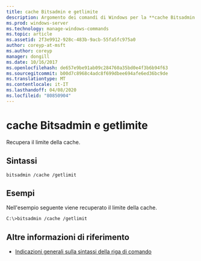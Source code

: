 ```yaml
---
title: cache Bitsadmin e getlimite
description: Argomento dei comandi di Windows per la **cache Bitsadmin e getlimite**, che recupera il limite della cache.
ms.prod: windows-server
ms.technology: manage-windows-commands
ms.topic: article
ms.assetid: 2f3e9912-928c-483b-9acb-55fa5fc975a0
author: coreyp-at-msft
ms.author: coreyp
manager: dongill
ms.date: 10/16/2017
ms.openlocfilehash: de657e9be91ab09c284760a35bd0e4f3b6b94f63
ms.sourcegitcommit: b00d7c8968c4adc8f699dbee694afe6ed36bc9de
ms.translationtype: MT
ms.contentlocale: it-IT
ms.lasthandoff: 04/08/2020
ms.locfileid: "80850904"
---
```

# <a name="bitsadmin-cache-and-getlimit"></a>cache Bitsadmin e getlimite

Recupera il limite della cache.

## <a name="syntax"></a>Sintassi

```
bitsadmin /cache /getlimit
```

## <a name="examples"></a><a name=BKMK_examples></a>Esempi

Nell'esempio seguente viene recuperato il limite della cache.

```
C:\>bitsadmin /cache /getlimit
```

## <a name="additional-references"></a>Altre informazioni di riferimento

- [Indicazioni generali sulla sintassi della riga di comando](command-line-syntax-key.md)